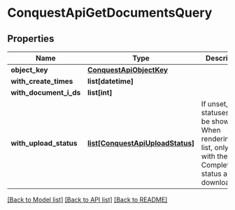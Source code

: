 # ConquestApiGetDocumentsQuery

## Properties
Name | Type | Description | Notes
------------ | ------------- | ------------- | -------------
**object_key** | [**ConquestApiObjectKey**](ConquestApiObjectKey.md) |  | [optional] 
**with_create_times** | **list[datetime]** |  | [optional] 
**with_document_i_ds** | **list[int]** |  | [optional] 
**with_upload_status** | [**list[ConquestApiUploadStatus]**](ConquestApiUploadStatus.md) | If unset, all statuses will be shown. When rendering this list, only those with the Completed status are downloadable. | [optional] 

[[Back to Model list]](../README.md#documentation-for-models) [[Back to API list]](../README.md#documentation-for-api-endpoints) [[Back to README]](../README.md)


